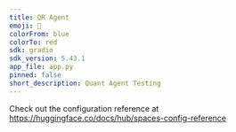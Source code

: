 ```yaml
---
title: QR Agent
emoji: 🦀
colorFrom: blue
colorTo: red
sdk: gradio
sdk_version: 5.43.1
app_file: app.py
pinned: false
short_description: Quant Agent Testing
---
```


Check out the configuration reference at https://huggingface.co/docs/hub/spaces-config-reference
